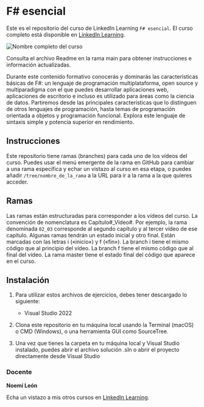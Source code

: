# F# esencial
Este es el repositorio del curso de LinkedIn Learning `F# esencial`. El curso completo está disponible en [LinkedIn Learning][lil-course-url].

![Nombre completo del curso][lil-thumbnail-url] 

Consulta el archivo Readme en la rama main para obtener instrucciones e información actualizadas.

Durante este contenido formativo conocerás y dominarás las características básicas de F#: un lenguaje de programación multiplataforma, open source y multiparadigma con el que puedes desarrollar aplicaciones web, aplicaciones de escritorio e incluso es utilizado para áreas como la ciencia de datos. Partiremos desde las principales características que lo distinguen de otros lenguajes de programación, hasta temas de programación orientada a objetos y programación funcional. Explora este lenguaje de sintaxis simple y potencia superior en rendimiento.

## Instrucciones
Este repositorio tiene ramas (branches) para cada uno de los vídeos del curso. Puedes usar el menú emergente de la rama en GitHub para cambiar a una rama específica y echar un vistazo al curso en esa etapa, o puedes añadir `/tree/nombre_de_la_rama` a la URL para ir a la rama a la que quieres acceder.

## Ramas
Las ramas están estructuradas para corresponder a los vídeos del curso. La convención de nomenclatura es Capítulo#_Vídeo#. Por ejemplo, la rama denominada `02_03` corresponde al segundo capítulo y al tercer vídeo de ese capítulo. Algunas ramas tendrán un estado inicial y otro final. Están marcadas con las letras i («inicio») y f («fin»). La branch i tiene el mismo código que al principio del vídeo. La branch f tiene el mismo código que al final del vídeo. La rama master tiene el estado final del código que aparece en el curso.

## Instalación
1. Para utilizar estos archivos de ejercicios, debes tener descargado lo siguiente:
	- Visual Studio 2022
	
2. Clona este repositorio en tu máquina local usando la Terminal (macOS) o CMD (Windows), o una herramienta GUI como SourceTree.
3. Una vez que tienes la carpeta en tu máquina local y Visual Studio instalado, puedes abrir el archivo solución .sln o abrir el proyecto directamente desde Visual Studio

### Docente

**Noemí León**

Echa un vistazo a mis otros cursos en [LinkedIn Learning](https://www.linkedin.com/learning/instructors/noemi-leon).

[0]: # (Replace these placeholder URLs with actual course URLs)
[lil-course-url]: https://www.linkedin.com/learning/f-sharp-esencial/bienvenido-a-f-sharp
[lil-thumbnail-url]: ![image](https://user-images.githubusercontent.com/71371373/183633487-cb895d5c-5ca4-4623-9e79-b5725a1b0322.png)


[1]: # (End of ES-Instruction ###############################################################################################)
